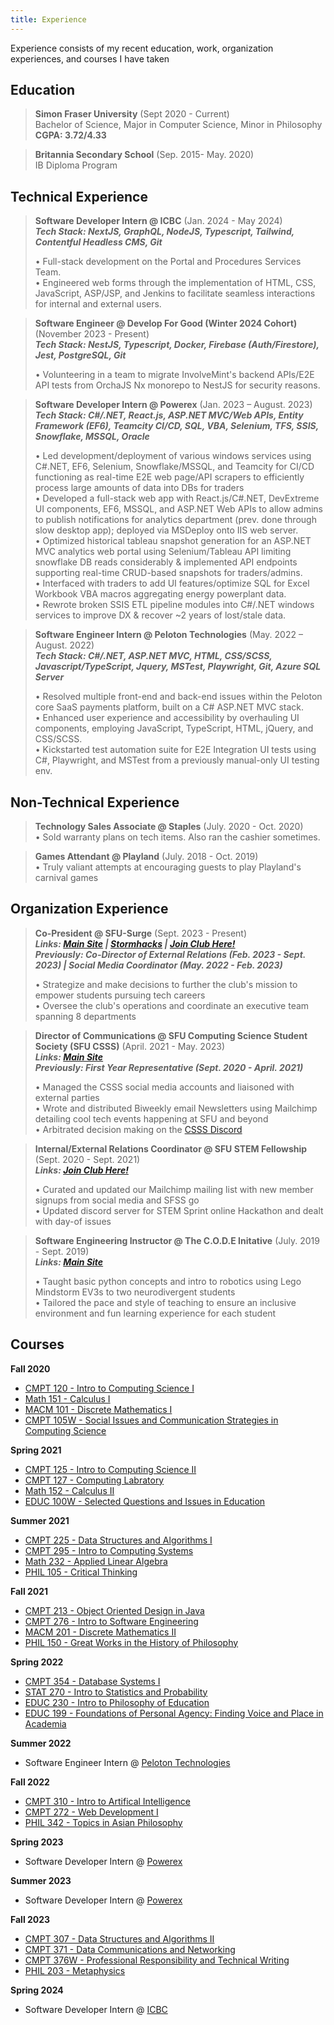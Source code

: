 ```yaml
---
title: Experience
---
```


Experience consists of my recent education, work, organization experiences, and courses I have taken

## Education

> **Simon Fraser University** (Sept 2020 - Current) <br>
> Bachelor of Science, Major in Computer Science, Minor in Philosophy <br>
> **CGPA: 3.72/4.33** <br>

> **Britannia Secondary School** (Sep. 2015- May. 2020) <br>
> IB Diploma Program <br>

## Technical Experience

> **Software Developer Intern @ ICBC** (Jan. 2024 - May 2024) <br>
>***Tech Stack: NextJS, GraphQL, NodeJS, Typescript, Tailwind, Contentful Headless CMS, Git*** <br>
>
> • Full-stack development on the Portal and Procedures Services Team. <br>
> • Engineered web forms through the implementation of HTML, CSS, JavaScript, ASP/JSP, and Jenkins to facilitate seamless interactions for internal and external users.

> **Software Engineer @ Develop For Good (Winter 2024 Cohort)** (November 2023 - Present) <br>
>***Tech Stack: NestJS, Typescript, Docker, Firebase (Auth/Firestore), Jest, PostgreSQL, Git*** <br>
>
>• Volunteering in a team to migrate InvolveMint's backend APIs/E2E API tests from OrchaJS Nx monorepo to NestJS for security reasons. <br>

> **Software Developer Intern @ Powerex** (Jan. 2023 – August. 2023) <br>
> ***Tech Stack: C#/.NET, React.js, ASP.NET MVC/Web APIs, Entity Framework (EF6), Teamcity CI/CD, SQL, VBA, Selenium, TFS, SSIS, Snowflake, MSSQL, Oracle*** <br>  
>
>• Led development/deployment of various windows services using C#.NET, EF6, Selenium, Snowflake/MSSQL, and Teamcity for CI/CD functioning as real-time E2E web page/API scrapers to efficiently process large amounts of data into DBs for traders <br>
>• Developed a full-stack web app with React.js/C#.NET, DevExtreme UI components, EF6, MSSQL, and ASP.NET Web APIs to allow admins to publish notifications for analytics department (prev. done through slow desktop app); deployed via MSDeploy onto IIS web server. <br>
>• Optimized historical tableau snapshot generation for an ASP.NET MVC analytics web portal using Selenium/Tableau API limiting snowflake DB reads considerably & implemented API endpoints supporting real-time CRUD-based snapshots for traders/admins. <br>
>• Interfaced with traders to add UI features/optimize SQL for Excel Workbook VBA macros aggregating energy powerplant data. <br>
>• Rewrote broken SSIS ETL pipeline modules into C#/.NET windows services to improve DX & recover ~2 years of lost/stale data. <br>

> **Software Engineer Intern @ Peloton Technologies** (May. 2022 – August. 2022) <br>
>***Tech Stack: C#/.NET, ASP.NET MVC, HTML, CSS/SCSS, Javascript/TypeScript, Jquery, MSTest, Playwright, Git, Azure SQL Server*** <br>
>
>• Resolved multiple front-end and back-end issues within the Peloton core SaaS payments platform, built on a C# ASP.NET MVC stack. <br>
>• Enhanced user experience and accessibility by overhauling UI components, employing JavaScript, TypeScript, HTML, jQuery, and CSS/SCSS. <br>
>• Kickstarted test automation suite for E2E Integration UI tests using C#, Playwright, and MSTest from a previously manual-only UI testing env. <br>

## Non-Technical Experience
> **Technology Sales Associate @ Staples** (July. 2020 - Oct. 2020) <br>
>• Sold warranty plans on tech items. Also ran the cashier sometimes. <br>

> **Games Attendant @ Playland** (July. 2018 - Oct. 2019) <br>
>• Truly valiant attempts at encouraging guests to play Playland's carnival games <br>


## Organization Experience
> **Co-President @ SFU-Surge** (Sept. 2023 - Present) <br>
> ***Links: [Main Site](https://sfusurge.com/) | [Stormhacks](https://stormhacks.com/) | [Join Club Here!](https://go.sfss.ca/clubs/831/info)*** <br>
> ***Previously: Co-Director of External Relations (Feb. 2023 - Sept. 2023) | Social Media Coordinator (May. 2022 - Feb. 2023)*** <br>
>
> • Strategize and make decisions to further the club's mission to empower students pursuing tech careers <br> 
> • Oversee the club's operations and coordinate an executive team spanning 8 departments <br> 

> **Director of Communications @ SFU Computing Science Student Society (SFU CSSS)** (April. 2021 - May. 2023) <br>
> ***Links: [Main Site](https://sfucsss.org/)*** <br>
> ***Previously: First Year Representative (Sept. 2020 - April. 2021)*** <br>
>
> • Managed the CSSS social media accounts and liaisoned with external parties <br> 
> • Wrote and distributed Biweekly email Newsletters using Mailchimp detailing cool tech events happening at SFU and beyond <br> 
> • Arbitrated decision making on the [CSSS Discord](https://discord.gg/sfucsss) <br>

> **Internal/External Relations Coordinator @ SFU STEM Fellowship** (Sept. 2020 - Sept. 2021) <br>
> ***Links: [Join Club Here!](https://go.sfss.ca/clubs/839/info)*** <br>
>
> • Curated and updated our Mailchimp mailing list with new member signups from social media and SFSS go <br>
> • Updated discord server for STEM Sprint online Hackathon and dealt with day-of issues 

> **Software Engineering Instructor @ The C.O.D.E Initative** (July. 2019 - Sept. 2019) <br>
> ***Links: [Main Site](https://www.thecodeinitiative.ca/)*** <br>
>
> • Taught basic python concepts and intro to robotics using Lego Mindstorm EV3s to two neurodivergent students <br>
> •  Tailored the pace and style of teaching to ensure an inclusive environment and fun learning experience for each student <br>

## Courses

**Fall 2020**
- <a href="https://www.sfu.ca/outlines.html?2020/fall/cmpt/120/d100" target="_blank">CMPT 120 - Intro to Computing Science I </a>
- <a href="https://www.sfu.ca/outlines.html?2020/fall/math/151/d100" target="_blank">Math 151 - Calculus I </a>
- <a href="https://www.sfu.ca/outlines.html?2020/fall/macm/101/d200" target="_blank">MACM 101 - Discrete Mathematics I </a>
- <a href="https://www.sfu.ca/outlines.html?2020/fall/cmpt/105w/d100" target="_blank">CMPT 105W - Social Issues and Communication Strategies in Computing Science </a>

**Spring 2021**
- <a href="https://www.sfu.ca/outlines.html?2021/spring/cmpt/125/d100" target="_blank">CMPT 125 - Intro to Computing Science II </a>
- <a href="https://www.sfu.ca/outlines.html?2021/spring/cmpt/127/d200" target="_blank">CMPT 127 - Computing Labratory </a>
- <a href="https://www.sfu.ca/outlines.html?2021/spring/math/152/d100" target="_blank">Math 152 - Calculus II </a>
- <a href="https://www.sfu.ca/students/calendar/2024/spring/courses/educ/100w.html" target="_blank">EDUC 100W - Selected Questions and Issues in Education </a>

**Summer 2021**
- <a href="https://www.sfu.ca/outlines.html?2021/summer/cmpt/225/d100" target="_blank">CMPT 225 - Data Structures and Algorithms I </a>
- <a href="https://www.sfu.ca/outlines.html?2021/summer/cmpt/295/d100" target="_blank">CMPT 295 - Intro to Computing Systems </a>
- <a href="https://www.sfu.ca/outlines.html?2021/summer/math/232/d200" target="_blank">Math 232 - Applied Linear Algebra </a>
- <a href="https://www.sfu.ca/outlines.html?2021/summer/phil/105/d100" target="_blank">PHIL 105 - Critical Thinking </a>

**Fall 2021**
- <a href="https://www.sfu.ca/outlines.html?2021/fall/cmpt/213/d100" target="_blank">CMPT 213 - Object Oriented Design in Java </a>
- <a href="https://www.sfu.ca/outlines.html?2021/fall/cmpt/276/d200" target="_blank">CMPT 276 - Intro to Software Engineering </a>
- <a href="https://www.sfu.ca/outlines.html?2023/fall/macm/201/d100" target="_blank">MACM 201 - Discrete Mathematics II </a>
- <a href="https://www.sfu.ca/outlines.html?2021/fall/phil/150/d100" target="_blank">PHIL 150 - Great Works in the History of Philosophy </a>

**Spring 2022**
- <a href="https://www.sfu.ca/students/calendar/2024/spring/courses/cmpt/354.html" target="_blank">CMPT 354 - Database Systems I </a>
- <a href="https://www.sfu.ca/outlines.html?2022/spring/stat/270/d100" target="_blank">STAT 270 - Intro to Statistics and Probability </a>
- <a href="https://www.sfu.ca/students/calendar/2024/spring/courses/educ/230.html" target="_blank">EDUC 230 - Intro to Philosophy of Education </a>
- <a href="https://www.sfu.ca/outlines.html?2022/spring/educ/199/c100" target="_blank">EDUC 199 - Foundations of Personal Agency: Finding Voice and Place in Academia </a>

**Summer 2022**
- Software Engineer Intern @ [Peloton Technologies](https://peloton-technologies.com/) </a>

**Fall 2022**
- <a href="https://www.sfu.ca/outlines.html?2022/fall/cmpt/310/d100" target="_blank">CMPT 310 - Intro to Artifical Intelligence </a>
- <a href="https://www.sfu.ca/outlines.html?2022/fall/cmpt/272/d100" target="_blank">CMPT 272 - Web Development I </a>
- <a href="https://www.sfu.ca/outlines.html?2022/fall/phil/342/d100" target="_blank">PHIL 342 - Topics in Asian Philosophy </a>

**Spring 2023**
- Software Developer Intern @ [Powerex](https://powerex.com/) </a>

**Summer 2023**
- Software Developer Intern @ [Powerex](https://powerex.com/) </a>

**Fall 2023**
- <a href="https://www.sfu.ca/outlines.html?2023/fall/cmpt/307/d100" target="_blank">CMPT 307 - Data Structures and Algorithms II </a>
- <a href="https://www.sfu.ca/outlines.html?2023/fall/cmpt/371/d100" target="_blank">CMPT 371 - Data Communications and Networking </a>
- <a href="https://www.sfu.ca/outlines.html?2023/fall/cmpt/376w/d100" target="_blank">CMPT 376W - Professional Responsibility and Technical Writing </a>
- <a href="https://www.sfu.ca/outlines.html?2023/fall/phil/203/d100" target="_blank">PHIL 203 - Metaphysics </a>

**Spring 2024**
- Software Developer Intern @ [ICBC](https://www.icbc.com/) </a>